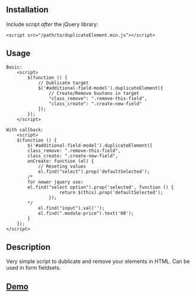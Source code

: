 ## Installation

Include script *after* the jQuery library:

	<script src="/path/to/duplicateElement.min.js"></script>

## Usage
	Basic:
		<script>
            $(function () {
				// Dublicate target
                $('#additional-field-model').duplicateElement({
					// Create/Remove buutons in target
                    "class_remove": ".remove-this-field",
                    "class_create": ".create-new-field"
                });
            });
        </script>
		
	With callback:
		<script>
		$(function () {
		    $('#additional-field-model').duplicateElement({
	        class_remove: ".remove-this-field",
	        class_create: ".create-new-field",
	        onCreate: function (el) {
				// Reseting values 
	            el.find("select").prop('defaultSelected');
		    /* 
		    for newer jquery use:
			el.find("select option").prop('selected', function () {
                 		return $(this).prop('defaultSelected');
            		});
		    */
	            el.find("input").val('');
	            el.find(".module-price").text('00');
	        }
 		});
	</script>
		
	
		
## Description
Very simple script to dublicate and remove your elements in HTML. Can be used in form fieldsets.




## [ Demo ](http://fire1.github.io/DuplicateElement/)


